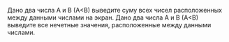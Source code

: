 ﻿Дано два числа A и B (A<B) выведите суму всех чисел расположенных между данными числами на экран. 
Дано два числа A и B (A<B) выведите все нечетные значения, расположенные между данными числами. 